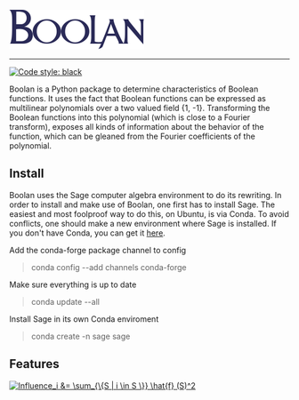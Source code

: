 ![Boolan](Boolan_logo.png)

----------------
[![Code style: black](https://img.shields.io/badge/code%20style-black-000000.svg)](https://github.com/ambv/black)

Boolan is a Python package to determine characteristics of Boolean functions. It uses the fact that Boolean functions can be expressed as multilinear polynomials over a two valued field {1, -1}. Transforming the Boolean functions into this polynomial (which is close to a Fourier transform), exposes all kinds of information about the behavior of the function, which can be gleaned from the Fourier coefficients of the polynomial.

## Install
Boolan uses the Sage computer algebra environment to do its rewriting. In order to install and make use of Boolan, one first has to install Sage. The easiest and most foolproof way to do this, on Ubuntu, is via Conda. To avoid conflicts, one should make a new environment where Sage is installed. If you don't have Conda, you can get it [here](https://www.anaconda.com/distribution/).

Add the conda-forge package channel to config
> conda config --add channels conda-forge

Make sure everything is up to date 
> conda update --all

Install Sage in its own Conda enviroment
> conda create -n sage sage

## Features
<a href="https://www.codecogs.com/eqnedit.php?latex=Influence_i&space;&=&space;\sum_{\{S&space;|&space;i&space;\in&space;S&space;\}}&space;\hat{f}&space;(S)^2" target="_blank"><img src="https://latex.codecogs.com/png.latex?Influence_i&space;&=&space;\sum_{\{S&space;|&space;i&space;\in&space;S&space;\}}&space;\hat{f}&space;(S)^2" title="Influence_i &= \sum_{\{S | i \in S \}} \hat{f} (S)^2" /></a>
